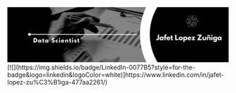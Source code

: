 <div id="header" align="center">
  <img decoding="async" src="https://github.com/jafet-alf97/data-scientist-portfolio/blob/main/portada-github.png" width="800"/>
</div>
[![](https://img.shields.io/badge/LinkedIn-0077B5?style=for-the-badge&logo=linkedin&logoColor=white)]https://www.linkedin.com/in/jafet-lopez-zu%C3%B1iga-477aa2261/)
